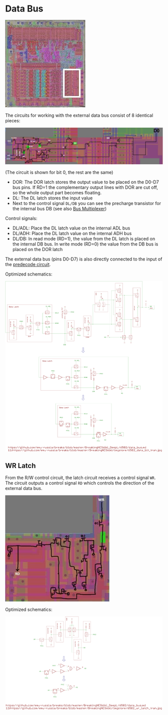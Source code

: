 # Data Bus

![6502_locator_data](/BreakingNESWiki/imgstore/6502/6502_locator_data.jpg)

The circuits for working with the external data bus consist of 8 identical pieces:

![6502_data_bit_tran](/BreakingNESWiki/imgstore/6502/data_bit_tran.jpg)

(The circuit is shown for bit 0, the rest are the same)

- DOR: The DOR latch stores the output value to be placed on the D0-D7 bus pins. If RD=1 the complementary output lines with DOR are cut off, so the whole output part becomes floating.
- DL: The DL latch stores the input value
- Next to the control signal `DL/DB` you can see the precharge transistor for the internal bus DB (see also [Bus Multiplexer](busmux.md))

Control signals:
- DL/ADL: Place the DL latch value on the internal ADL bus
- DL/ADH: Place the DL latch value on the internal ADH bus
- DL/DB: In read mode (RD=1), the value from the DL latch is placed on the internal DB bus. In write mode (RD=0) the value from the DB bus is placed on the DOR latch

The external data bus (pins D0-D7) is also directly connected to the input of the [predecode circuit](predecode.md).

Optimized schematics:

![11_6502_data_bit_tran](/BreakingNESWiki/imgstore/6502/ttlworks/11_6502_data_bit_tran.png)

## WR Latch

From the R/W control circuit, the latch circuit receives a control signal `WR`. The circuit outputs a control signal `RD` which controls the direction of the external data bus.

![6502_wr_latch_tran](/BreakingNESWiki/imgstore/6502/wr_latch_tran.jpg)

Optimized schematics:

![12_6502_wr_latch_tran](/BreakingNESWiki/imgstore/6502/ttlworks/12_6502_wr_latch_tran.png)
